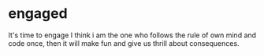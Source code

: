 # engaged
It's time to engage
I think i am the one who follows the rule of own mind and code once, then it will make fun and give us thrill about consequences.
